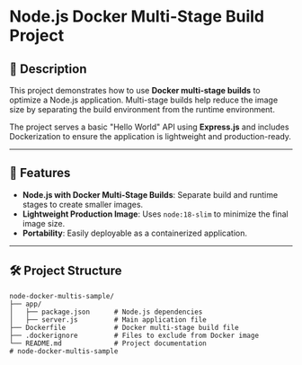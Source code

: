# Node.js Docker Multi-Stage Build Project

## 📜 Description
This project demonstrates how to use **Docker multi-stage builds** to optimize a Node.js application. Multi-stage builds help reduce the image size by separating the build environment from the runtime environment.

The project serves a basic "Hello World" API using **Express.js** and includes Dockerization to ensure the application is lightweight and production-ready.

---

## 🚀 Features
- **Node.js with Docker Multi-Stage Builds**: Separate build and runtime stages to create smaller images.
- **Lightweight Production Image**: Uses `node:18-slim` to minimize the final image size.
- **Portability**: Easily deployable as a containerized application.

---

## 🛠️ Project Structure
```plaintext
node-docker-multis-sample/
├── app/
│   ├── package.json      # Node.js dependencies
│   ├── server.js         # Main application file
├── Dockerfile            # Docker multi-stage build file
├── .dockerignore         # Files to exclude from Docker image
└── README.md             # Project documentation
#   n o d e - d o c k e r - m u l t i s - s a m p l e  
 
